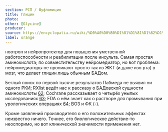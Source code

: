 ```yaml
---
section: РСП / Фуфломицин
title: Глицин
photo:
other: [Glycine]
producer:
source: https://encyclopatia.ru/wiki/%D0%A0%D0%B0%D1%81%D1%81%D1%82%D1%80%D0%B5%D0%BB%D1%8C%D0%BD%D1%8B%D0%B9_%D1%81%D0%BF%D0%B8%D1%81%D0%BE%D0%BA_%D0%BF%D1%80%D0%B5%D0%BF%D0%B0%D1%80%D0%B0%D1%82%D0%BE%D0%B2
label: orange
---
```


ноотроп и нейропротектор для повышения умственной работоспособности и реабилитации после инсульта. Самая простая аминокислота; по совместительству нейромедиатор, но вот проблема: нейромедиаторы не проникают просто так из ЖКТ (и даже изо рта) в мозг, что делает глицин лишь обычным БАДом.

Беглый поиск по первой тысяче результатов Пабмеда не выявил ни одного РКИ; RXlist ведёт нас к рассказу о БАДовской сущности аминокислоты [62](http://www.rxlist.com/glycine/supplements.htm); Cochrane рассказывает о четырёх унылых исследованиях [63](http://www.cochrane.org/search/site/glycine); FDA о нём знает как о растворе для промывания при урологических операциях [64](http://www.accessdata.fda.gov/drugsatfda_docs/label/2014/016784s035lbl.pdf); ВОЗ и ФК (-).

Кроме заявлений производителя о его положительных эффектах неизвестно ничего. Точнее, его биологическое действие-то неоспоримо, но вот клинической значимости применения нет.
